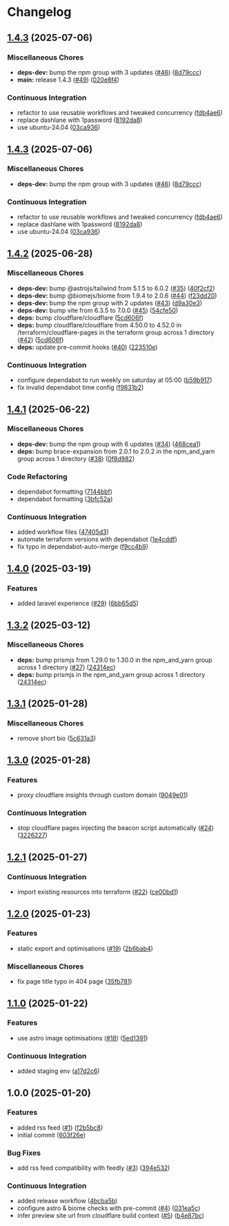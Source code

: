 # Changelog

## [1.4.3](https://github.com/kieranbrown/portfolio/compare/v1.4.2...v1.4.3) (2025-07-06)


### Miscellaneous Chores

* **deps-dev:** bump the npm group with 3 updates ([#46](https://github.com/kieranbrown/portfolio/issues/46)) ([8d79ccc](https://github.com/kieranbrown/portfolio/commit/8d79ccc9b345aa1f9a6af5165812183667c95aa5))
* **main:** release 1.4.3 ([#49](https://github.com/kieranbrown/portfolio/issues/49)) ([020e8f4](https://github.com/kieranbrown/portfolio/commit/020e8f41891af7db58d60a7ccc0111bd2b56ee61))


### Continuous Integration

* refactor to use reusable workflows and tweaked concurrency ([fdb4ae6](https://github.com/kieranbrown/portfolio/commit/fdb4ae6bdcceabe4f028a68e3cce45761e9c9d31))
* replace dashlane with 1password ([8192da8](https://github.com/kieranbrown/portfolio/commit/8192da841c75dc614e91fa505a335ddf74e60c49))
* use ubuntu-24.04 ([03ca936](https://github.com/kieranbrown/portfolio/commit/03ca93613befef1d125e7585193a94268985ff3f))

## [1.4.3](https://github.com/kieranbrown/portfolio/compare/v1.4.2...v1.4.3) (2025-07-06)


### Miscellaneous Chores

* **deps-dev:** bump the npm group with 3 updates ([#46](https://github.com/kieranbrown/portfolio/issues/46)) ([8d79ccc](https://github.com/kieranbrown/portfolio/commit/8d79ccc9b345aa1f9a6af5165812183667c95aa5))


### Continuous Integration

* refactor to use reusable workflows and tweaked concurrency ([fdb4ae6](https://github.com/kieranbrown/portfolio/commit/fdb4ae6bdcceabe4f028a68e3cce45761e9c9d31))
* replace dashlane with 1password ([8192da8](https://github.com/kieranbrown/portfolio/commit/8192da841c75dc614e91fa505a335ddf74e60c49))
* use ubuntu-24.04 ([03ca936](https://github.com/kieranbrown/portfolio/commit/03ca93613befef1d125e7585193a94268985ff3f))

## [1.4.2](https://github.com/kieranbrown/portfolio/compare/v1.4.1...v1.4.2) (2025-06-28)


### Miscellaneous Chores

* **deps-dev:** bump @astrojs/tailwind from 5.1.5 to 6.0.2 ([#35](https://github.com/kieranbrown/portfolio/issues/35)) ([40f2cf2](https://github.com/kieranbrown/portfolio/commit/40f2cf27853ab0a9cc448b71ec0057c1977209e0))
* **deps-dev:** bump @biomejs/biome from 1.9.4 to 2.0.6 ([#44](https://github.com/kieranbrown/portfolio/issues/44)) ([f23dd20](https://github.com/kieranbrown/portfolio/commit/f23dd208672072997c82da20bcaf82d137354113))
* **deps-dev:** bump the npm group with 2 updates ([#43](https://github.com/kieranbrown/portfolio/issues/43)) ([d9a30e3](https://github.com/kieranbrown/portfolio/commit/d9a30e35741e1a870f9b650eef33f35cab1e6bdd))
* **deps-dev:** bump vite from 6.3.5 to 7.0.0 ([#45](https://github.com/kieranbrown/portfolio/issues/45)) ([54cfe50](https://github.com/kieranbrown/portfolio/commit/54cfe5020e4c8174e9163032c6b692fd04c08ec7))
* **deps:** bump cloudflare/cloudflare ([5cd606f](https://github.com/kieranbrown/portfolio/commit/5cd606f6edfb5377bd8c9e4ce8305b6fa148b9f9))
* **deps:** bump cloudflare/cloudflare from 4.50.0 to 4.52.0 in /terraform/cloudflare-pages in the terraform group across 1 directory ([#42](https://github.com/kieranbrown/portfolio/issues/42)) ([5cd606f](https://github.com/kieranbrown/portfolio/commit/5cd606f6edfb5377bd8c9e4ce8305b6fa148b9f9))
* **deps:** update pre-commit hooks ([#40](https://github.com/kieranbrown/portfolio/issues/40)) ([223510e](https://github.com/kieranbrown/portfolio/commit/223510e115962b7ab3cffe167a710feb5eb76573))


### Continuous Integration

* configure dependabot to run weekly on saturday at 05:00 ([b59b917](https://github.com/kieranbrown/portfolio/commit/b59b9171d8c1d70e00dc98470094059a1a6170f7))
* fix invalid dependabot time config ([f9831b2](https://github.com/kieranbrown/portfolio/commit/f9831b2a35aa0eddfeccb0638da1bc4d086c56a2))

## [1.4.1](https://github.com/kieranbrown/portfolio/compare/v1.4.0...v1.4.1) (2025-06-22)


### Miscellaneous Chores

* **deps-dev:** bump the npm group with 6 updates ([#34](https://github.com/kieranbrown/portfolio/issues/34)) ([468cea1](https://github.com/kieranbrown/portfolio/commit/468cea163272b049c046e00a704426f0e534a42a))
* **deps:** bump brace-expansion from 2.0.1 to 2.0.2 in the npm_and_yarn group across 1 directory ([#38](https://github.com/kieranbrown/portfolio/issues/38)) ([0f8d982](https://github.com/kieranbrown/portfolio/commit/0f8d982ad569763eb85f6cf7a3eb1537850348a1))


### Code Refactoring

* dependabot formatting ([7144bbf](https://github.com/kieranbrown/portfolio/commit/7144bbf623b18d7d8cad29503fbfc0544c10deb6))
* dependabot formatting ([3bfc52a](https://github.com/kieranbrown/portfolio/commit/3bfc52a69834c37bf5ca3bf4eeb32304ecea1874))


### Continuous Integration

* added workflow files ([47405d3](https://github.com/kieranbrown/portfolio/commit/47405d37b9d5c183ce8d3910d0ad8c278cc43c2b))
* automate terraform versions with dependabot ([1e4cddf](https://github.com/kieranbrown/portfolio/commit/1e4cddf059bcd9d4d4ccb4d60a139b815dbedac0))
* fix typo in dependabot-auto-merge ([f9cc4b9](https://github.com/kieranbrown/portfolio/commit/f9cc4b99001c56e7e9018f0e0433f91ac392c71f))

## [1.4.0](https://github.com/kieranbrown/portfolio/compare/v1.3.2...v1.4.0) (2025-03-19)


### Features

* added laravel experience ([#29](https://github.com/kieranbrown/portfolio/issues/29)) ([6bb65d5](https://github.com/kieranbrown/portfolio/commit/6bb65d5e1a06b9556c2867c701face2c4c159a56))

## [1.3.2](https://github.com/kieranbrown/portfolio/compare/v1.3.1...v1.3.2) (2025-03-12)


### Miscellaneous Chores

* **deps:** bump prismjs from 1.29.0 to 1.30.0 in the npm_and_yarn group across 1 directory ([#27](https://github.com/kieranbrown/portfolio/issues/27)) ([24314ec](https://github.com/kieranbrown/portfolio/commit/24314ecbe2c10d901b2dcc68b8347bc51d214e30))
* **deps:** bump prismjs in the npm_and_yarn group across 1 directory ([24314ec](https://github.com/kieranbrown/portfolio/commit/24314ecbe2c10d901b2dcc68b8347bc51d214e30))

## [1.3.1](https://github.com/kieranbrown/portfolio/compare/v1.3.0...v1.3.1) (2025-01-28)


### Miscellaneous Chores

* remove short bio ([5c631a3](https://github.com/kieranbrown/portfolio/commit/5c631a3871e79abeadbc414f4aa96ec7c2c5d780))

## [1.3.0](https://github.com/kieranbrown/portfolio/compare/v1.2.1...v1.3.0) (2025-01-28)


### Features

* proxy cloudflare insights through custom domain ([9049e01](https://github.com/kieranbrown/portfolio/commit/9049e014a44edcd7633bd3760938df2537154519))


### Continuous Integration

* stop cloudflare pages injecting the beacon script automatically ([#24](https://github.com/kieranbrown/portfolio/issues/24)) ([3226227](https://github.com/kieranbrown/portfolio/commit/32262275cb9ae9179b297634a3af734b29666ecf))

## [1.2.1](https://github.com/kieranbrown/portfolio/compare/v1.2.0...v1.2.1) (2025-01-27)


### Continuous Integration

* import existing resources into terraform ([#22](https://github.com/kieranbrown/portfolio/issues/22)) ([ce00bd1](https://github.com/kieranbrown/portfolio/commit/ce00bd1b83b9d37b2fe1b5a2a8ac65c29cea3d10))

## [1.2.0](https://github.com/kieranbrown/portfolio/compare/v1.1.0...v1.2.0) (2025-01-23)


### Features

* static export and optimisations ([#19](https://github.com/kieranbrown/portfolio/issues/19)) ([2b6bab4](https://github.com/kieranbrown/portfolio/commit/2b6bab47e1756328d54c48f4e8f22d6c3468ede5))


### Miscellaneous Chores

* fix page title typo in 404 page ([35fb781](https://github.com/kieranbrown/portfolio/commit/35fb781966b39dd9d5c7c82c80807bc594c93ae4))

## [1.1.0](https://github.com/kieranbrown/portfolio/compare/v1.0.0...v1.1.0) (2025-01-22)


### Features

* use astro image optimisations ([#18](https://github.com/kieranbrown/portfolio/issues/18)) ([5ed1391](https://github.com/kieranbrown/portfolio/commit/5ed13912cee43f169014a5de5ae94e243773f2a6))


### Continuous Integration

* added staging env ([a17d2c6](https://github.com/kieranbrown/portfolio/commit/a17d2c638b72147ec3cd5bb855730dd48fd3ad8f))

## 1.0.0 (2025-01-20)


### Features

* added rss feed ([#1](https://github.com/kieranbrown/portfolio/issues/1)) ([f2b5bc8](https://github.com/kieranbrown/portfolio/commit/f2b5bc8194f527f23f5f63ec6092f2c467169ee9))
* initial commit ([603f26e](https://github.com/kieranbrown/portfolio/commit/603f26ead9a037956d8de11ad1ea026b7a585e14))


### Bug Fixes

* add rss feed compatibility with feedly ([#3](https://github.com/kieranbrown/portfolio/issues/3)) ([394e532](https://github.com/kieranbrown/portfolio/commit/394e532d14a78e5f6e8f560d2220d9a610b3ff08))


### Continuous Integration

* added release workflow ([4bcba5b](https://github.com/kieranbrown/portfolio/commit/4bcba5b525be768eee0f65fcbd917af07e0d3a1e))
* configure astro & biome checks with pre-commit ([#4](https://github.com/kieranbrown/portfolio/issues/4)) ([031ea5c](https://github.com/kieranbrown/portfolio/commit/031ea5c74c7f80af4e8dca866dbdada488cf5f58))
* infer preview site url from cloudflare build context ([#5](https://github.com/kieranbrown/portfolio/issues/5)) ([b4e87bc](https://github.com/kieranbrown/portfolio/commit/b4e87bc08f4dff1db08098c87f8d3140859856a6))
